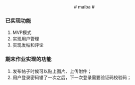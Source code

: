 <center>
# maiba #
</center>

### 已实现功能 ###
1. MVP模式
2. 实现用户管理
3. 实现发帖和评论

### 期末作业实现的功能 ###
1. 发布帖子时候可以贴上图片、上传附件；
2. 用户登录密码错了一次之后，下一次登录需要验证码校验码；
